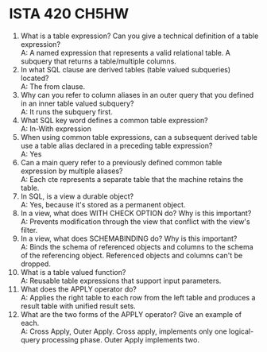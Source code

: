 # ISTA 420 CH5HW
1. What is a table expression? Can you give a technical definition of a table expression?  
A: A named expression that represents a valid relational table. A subquery that returns a table/multiple columns. 
2. In what SQL clause are derived tables (table valued subqueries) located?  
A: The from clause.
3. Why can you refer to column aliases in an outer query that you defined in an inner table valued
subquery?   
A: It runs the subquery first.
4. What SQL key word defines a common table expression?  
A: In-With expression
5. When using common table expressions, can a subsequent derived table use a table alias declared in a
preceding table expression?  
A: Yes
6. Can a main query refer to a previously defined common table expression by multiple aliases?  
A: Each cte represents a separate table that the machine retains the table.
7. In SQL, is a view a durable object?  
A: Yes, because it's stored as a permanent object.
8. In a view, what does WITH CHECK OPTION do? Why is this important?  
A: Prevents modification through the view that conflict with the view's filter.
9. In a view, what does SCHEMABINDING do? Why is this important?  
A: Binds the schema of referenced objects and columns to the schema of the referencing object. Referenced objects and columns can't be dropped.
10. What is a table valued function?  
A:  Reusable table expressions that support input parameters.
11. What does the APPLY operator do?  
A:  Applies the right table to each row from the left table and produces a result table with unified result sets.
12. What are the two forms of the APPLY operator? Give an example of each.  
A:  Cross Apply, Outer Apply. Cross apply, implements only one logical-query processing phase. Outer Apply implements two. 